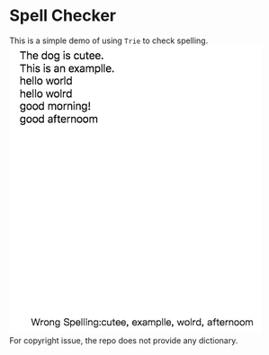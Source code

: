 # Spell Checker  
This is a simple demo of using `Trie` to check spelling.  
![Screenshot](screenshot.png)  
For copyright issue, the repo does not provide any dictionary.